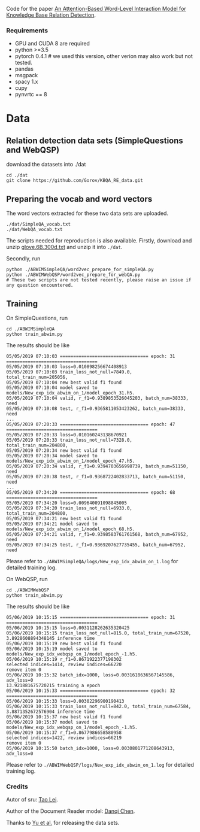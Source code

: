Code for the paper [An Attention-Based Word-Level Interaction Model for Knowledge Base Relation Detection](https://ieeexplore.ieee.org/document/8546730). 


### Requirements
- GPU and CUDA 8 are required
- python >=3.5 
- pytorch 0.4.1 # we used this version, other verion may also work but not tested.   
- pandas
- msgpack
- spacy 1.x
- cupy
- pynvrtc == 8

# Data
## Relation detection data sets (SimpleQuestions and WebQSP)
download the datasets into ./dat
```
cd ./dat
git clone https://github.com/Gorov/KBQA_RE_data.git 
``` 

## Preparing the vocab and word vectors
The word vectors extracted for these two data sets are uploaded. 
```
./dat/SimpleQA_vocab.txt
./dat/WebQA_vocab.txt
```
The scripts needed for reproduction is also available. 
Firstly, download and unzip [glove.6B.300d.txt](http://nlp.stanford.edu/data/wordvecs/glove.6B.zip) and unzip it into  `./dat`. 

Secondly, run 
```
python ./ABWIMSimpleQA/word2vec_prepare_for_simpleQA.py
python ./ABWIMWebQSP/word2vec_prepare_for_webQA.py
# These two scripts are not tested recently, please raise an issue if any question encountered.
``` 


## Training
On SimpleQuestions, run 
```
cd ./ABWIMSimpleQA
python train_abwim.py
```

The results should be like 
```
05/05/2019 07:10:03 ================================= epoch: 31 ==================================
05/05/2019 07:10:03 loss=0.010898256674408913
05/05/2019 07:10:03 train_loss_not_null=7849.0, total_train_num=205056,
05/05/2019 07:10:04 new best valid f1 found
05/05/2019 07:10:04 model saved to models/New_exp_idx_abwim_on_1/model_epoch_31.h5.
05/05/2019 07:10:04 valid, r_f1=0.9389853526045203, batch_num=38333, need
05/05/2019 07:10:08 test, r_f1=0.9365811053423262, batch_num=38333, need
...
05/05/2019 07:20:33 ================================= epoch: 47 ==================================
05/05/2019 07:20:33 loss=0.010160243138670921
05/05/2019 07:20:33 train_loss_not_null=7328.0, total_train_num=204800,
05/05/2019 07:20:34 new best valid f1 found
05/05/2019 07:20:34 model saved to models/New_exp_idx_abwim_on_1/model_epoch_47.h5.
05/05/2019 07:20:34 valid, r_f1=0.9394703656998739, batch_num=51150, need
05/05/2019 07:20:38 test, r_f1=0.9368722402833713, batch_num=51150, need  
...
05/05/2019 07:34:20 ================================= epoch: 68 ==================================
05/05/2019 07:34:20 loss=0.009640091098845005
05/05/2019 07:34:20 train_loss_not_null=6933.0, total_train_num=204800,
05/05/2019 07:34:21 new best valid f1 found
05/05/2019 07:34:21 model saved to models/New_exp_idx_abwim_on_1/model_epoch_68.h5.
05/05/2019 07:34:21 valid, r_f1=0.9398583761761568, batch_num=67952, need
05/05/2019 07:34:25 test, r_f1=0.9369207627735455, batch_num=67952, need  
```
Please refer to `./ABWIMSimpleQA/logs/New_exp_idx_abwim_on_1.log` for detailed training log.

On WebQSP, run 
```
cd ./ABWIMWebQSP
python train_abwim.py
```
The results should be like 
```
05/06/2019 10:15:15 ================================= epoch: 31 ==================================
05/06/2019 10:15:15 loss=0.0031128262635320425
05/06/2019 10:15:15 train_loss_not_null=815.0, total_train_num=67520,
3.8928608894348145 inference time
05/06/2019 10:15:19 new best valid f1 found
05/06/2019 10:15:19 model saved to models/New_exp_idx_webqsp_on_1/model_epoch_-1.h5.
05/06/2019 10:15:19 r_f1=0.8671922377198302
selected indices=1414, review indices=66220
remove item 0
05/06/2019 10:15:32 batch_idx=1000, loss=0.0031618636567145586, adv_loss=0
13.921881675720215 training a epoch
05/06/2019 10:15:33 ================================= epoch: 32 ==================================
05/06/2019 10:15:33 loss=0.00302296900190413
05/06/2019 10:15:33 train_loss_not_null=842.0, total_train_num=67584,
3.8871352672576904 inference time
05/06/2019 10:15:37 new best valid f1 found
05/06/2019 10:15:37 model saved to models/New_exp_idx_webqsp_on_1/model_epoch_-1.h5.
05/06/2019 10:15:37 r_f1=0.8677986658580958
selected indices=1422, review indices=66219
remove item 0
05/06/2019 10:15:50 batch_idx=1000, loss=0.0030801771208643913, adv_loss=0
```
Please refer to `./ABWIMWebQSP/logs/New_exp_idx_abwim_on_1.log` for detailed training log.

 

 


### Credits
Autor of sru: [Tao Lei](https://github.com/taolei87/sru).

Author of the Document Reader model: [Danqi Chen](https://github.com/danqi).

Thanks to [Yu et al.](http://arxiv.org/abs/1704.06194) for releasing the data sets.  


 
 
  